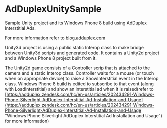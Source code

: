 # AdDuplexUnitySample
Sample Unity project and its Windows Phone 8 build using AdDuplex Interstitial Ads. 

For more information refer to [blog.adduplex.com](blog.adduplex.com "blog.adduplex.com")

Unity3d project is using a public static Interop class to make bridge between Unity3d scripts and generated code. It contains a Unity2d project and a Windows Phone 8 project built from it.

The Unity2d game consists of a Controller scrip that is attached to the camera and a static Interop class. Controller waits for a mouse (or touch when on appropriate device) to raise a ShowInterstitial event in the Interop class. Windows Phone 8 build is edited to subscribe to that event (along with LoadInterstitial) and show an interstitial ad when it is raised(refer to [https://adduplex.zendesk.com/hc/en-us/articles/202434291-Windows-Phone-Silverlight-AdDuplex-Interstitial-Ad-Installation-and-Usage](https://adduplex.zendesk.com/hc/en-us/articles/202434291-Windows-Phone-Silverlight-AdDuplex-Interstitial-Ad-Installation-and-Usage "Windows Phone Silverlight AdDuplex Interstitial Ad Installation and Usage") for more information)